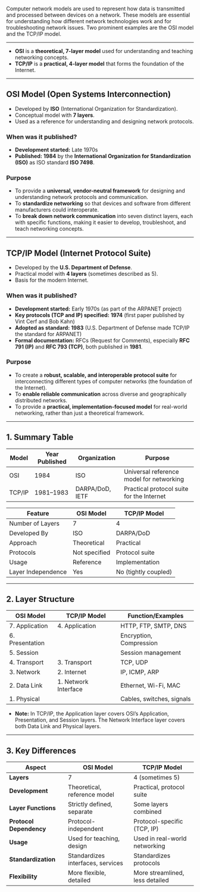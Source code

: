 Computer network models are used to represent how data is transmitted and processed between devices on a network. These models are essential for understanding how different network technologies work and for troubleshooting network issues. Two prominent examples are the OSI model and the TCP/IP model.

---

- **OSI** is a **theoretical, 7-layer model** used for understanding and teaching networking concepts.
- **TCP/IP** is a **practical, 4-layer model** that forms the foundation of the Internet.


---

## **OSI Model (Open Systems Interconnection)**
- Developed by **ISO** (International Organization for Standardization).
- Conceptual model with **7 layers**.
- Used as a reference for understanding and designing network protocols.

### **When was it published?**
- **Development started:** Late 1970s
- **Published:** **1984** by the **International Organization for Standardization (ISO)** as ISO standard **ISO 7498**.

### **Purpose**
- To provide a **universal, vendor-neutral framework** for designing and understanding network protocols and communication.
- To **standardize networking** so that devices and software from different manufacturers could interoperate.
- To **break down network communication** into seven distinct layers, each with specific functions, making it easier to develop, troubleshoot, and teach networking concepts.

---


## **TCP/IP Model (Internet Protocol Suite)**
- Developed by the **U.S. Department of Defense**.
- Practical model with **4 layers** (sometimes described as 5).
- Basis for the modern Internet.

### **When was it published?**
- **Development started:** Early 1970s (as part of the ARPANET project)
- **Key protocols (TCP and IP) specified:** **1974** (first paper published by Vint Cerf and Bob Kahn)
- **Adopted as standard:** **1983** (U.S. Department of Defense made TCP/IP the standard for ARPANET)
- **Formal documentation:** RFCs (Request for Comments), especially **RFC 791 (IP)** and **RFC 793 (TCP)**, both published in **1981**.

### **Purpose**
- To create a **robust, scalable, and interoperable protocol suite** for interconnecting different types of computer networks (the foundation of the Internet).
- To **enable reliable communication** across diverse and geographically distributed networks.
- To provide a **practical, implementation-focused model** for real-world networking, rather than just a theoretical framework.

---

## 1. Summary Table

| Model  | Year Published | Organization    | Purpose                                   |
| ------ | -------------- | --------------- | ----------------------------------------- |
| OSI    | 1984           | ISO             | Universal reference model for networking  |
| TCP/IP | 1981–1983      | DARPA/DoD, IETF | Practical protocol suite for the Internet |

| Feature            | OSI Model     | TCP/IP Model         |
| ------------------ | ------------- | -------------------- |
| Number of Layers   | 7             | 4                    |
| Developed By       | ISO           | DARPA/DoD            |
| Approach           | Theoretical   | Practical            |
| Protocols          | Not specified | Protocol suite       |
| Usage              | Reference     | Implementation       |
| Layer Independence | Yes           | No (tightly coupled) |

---

## 2. Layer Structure

| OSI Model       | TCP/IP Model         | Function/Examples         |
| --------------- | -------------------- | ------------------------- |
| 7. Application  | 4. Application       | HTTP, FTP, SMTP, DNS      |
| 6. Presentation |                      | Encryption, Compression   |
| 5. Session      |                      | Session management        |
| 4. Transport    | 3. Transport         | TCP, UDP                  |
| 3. Network      | 2. Internet          | IP, ICMP, ARP             |
| 2. Data Link    | 1. Network Interface | Ethernet, Wi-Fi, MAC      |
| 1. Physical     |                      | Cables, switches, signals |

- **Note:** In TCP/IP, the Application layer covers OSI’s Application, Presentation, and Session layers. The Network Interface layer covers both Data Link and Physical layers.


---

## **3. Key Differences**

| Aspect                  | OSI Model                         | TCP/IP Model                    |
| ----------------------- | --------------------------------- | ------------------------------- |
| **Layers**              | 7                                 | 4 (sometimes 5)                 |
| **Development**         | Theoretical, reference model      | Practical, protocol suite       |
| **Layer Functions**     | Strictly defined, separate        | Some layers combined            |
| **Protocol Dependency** | Protocol-independent              | Protocol-specific (TCP, IP)     |
| **Usage**               | Used for teaching, design         | Used in real-world networking   |
| **Standardization**     | Standardizes interfaces, services | Standardizes protocols          |
| **Flexibility**         | More flexible, detailed           | More streamlined, less detailed |


